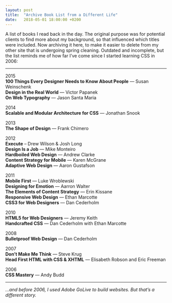 ```yaml
---
layout: post
title:  "Archive Book List from a Different Life"
date:   2018-05-01 18:00:00 +0200
---
```


A list of books I read back in the day. The original purpose was for potential clients to find more about my background, so that influenced which titles were included. Now archiving it here, to make it easier to delete from my other site that is undergoing spring cleaning. Outdated and incomplete, but the list reminds me of how far I’ve come since I started learning CSS in 2006:

---

2015<br>
**100 Things Every Designer Needs to Know About People** — Susan Weinschenk<br>
**Design in the Real World** — Victor Papanek<br>
**On Web Typography** — Jason Santa Maria<br>

2014<br>
**Scalable and Modular Architecture for CSS** — Jonathan Snook

2013<br>
**The Shape of Design** — Frank Chimero

2012<br>
**Execute** – Drew Wilson & Josh Long<br>
**Design Is a Job** — Mike Monteiro<br>
**Hardboiled Web Design** — Andrew Clarke<br>
**Content Strategy for Mobile** — Karen McGrane<br>
**Adaptive Web Design** — Aaron Gustafson<br>

2011<br>
**Mobile First** — Luke Wroblewski<br>
**Designing for Emotion** — Aarron Walter<br>
**The Elements of Content Strategy** — Erin Kissane<br>
**Responsive Web Design** — Ethan Marcotte<br>
**CSS3 for Web Designers** — Dan Cederholm

2010<br>
**HTML5 for Web Designers** — Jeremy Keith<br>
**Handcrafted CSS** — Dan Cederholm with Ethan Marcotte

2008<br>
**Bulletproof Web Design** — Dan Cederholm

2007<br>
**Don’t Make Me Think** — Steve Krug<br>
**Head First HTML with CSS & XHTML** — Elisabeth Robson and Eric Freeman

2006<br>
**CSS Mastery** — Andy Budd

---

*…and before 2006, I used Adobe GoLive to build websites. But that’s a different story.*
